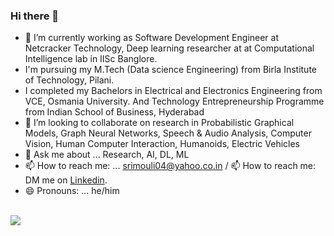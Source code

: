 ### Hi there 👋

- 🔭 I’m currently working as Software Development Engineer at Netcracker Technology, Deep learning researcher at at Computational Intelligence lab in IISc Banglore. 
- I'm pursuing my M.Tech (Data science Engineering) from Birla Institute of Technology, Pilani.
- I completed my Bachelors in Electrical and Electronics Engineering from VCE, Osmania University. And Technology Entrepreneurship Programme  from Indian School of Business, Hyderabad
- 👯 I’m looking to collaborate on research in Probabilistic Graphical Models, Graph Neural Networks, Speech & Audio Analysis, Computer Vision, Human Computer Interaction, Humanoids, Electric Vehicles 
- 💬 Ask me about ... Research, AI, DL, ML
- 📫 How to reach me: ... srimouli04@yahoo.co.in / 📫 How to reach me: DM me on [Linkedin](https://www.linkedin.com/in/srimouli/).
- 😄 Pronouns: ... he/him

<br />
<img align="center" src="https://github-readme-stats.vercel.app/api/top-langs/?username=srimouli04&layout=compact&hide=tsql&show_icons=true" />
<br />
